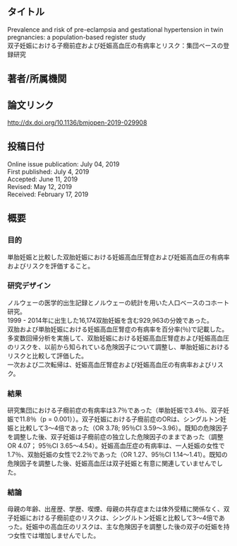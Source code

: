## タイトル
Prevalence and risk of pre-eclampsia and gestational hypertension in twin pregnancies: a population-based register study  
双子妊娠における子癇前症および妊娠高血圧の有病率とリスク：集団ベースの登録研究

## 著者/所属機関

## 論文リンク
http://dx.doi.org/10.1136/bmjopen-2019-029908

## 投稿日付
Online issue publication: July 04, 2019  
First published: July 4, 2019  
Accepted: June 11, 2019  
Revised: May 12, 2019  
Received: February 17, 2019

## 概要
### 目的
単胎妊娠と比較した双胎妊娠における妊娠高血圧腎症および妊娠高血圧の有病率およびリスクを評価すること。

### 研究デザイン
ノルウェーの医学的出生記録とノルウェーの統計を用いた人口ベースのコホート研究。  
1999 - 2014年に出生した16,174双胎妊娠を含む929,963の分娩であった。  
双胎および単胎妊娠における妊娠高血圧腎症の有病率を百分率(％)で記載した。  
多変数回帰分析を実施して、双胎妊娠における妊娠高血圧腎症および妊娠高血圧のリスクを、以前から知られている危険因子について調整し、単胎妊娠におけるリスクと比較して評価した。  
一次および二次転帰は、妊娠高血圧腎症および妊娠高血圧の有病率およびリスク。

### 結果
研究集団における子癇前症の有病率は3.7％であった（単胎妊娠で3.4％、双子妊娠で11.8％（p = 0.001））。双子妊娠における子癇前症のORは、シングルトン妊娠と比較して3〜4倍であった（OR 3.78; 95％CI 3.59〜3.96）。既知の危険因子を調整した後、双子妊娠は子癇前症の独立した危険因子のままであった（調整OR 4.07； 95％CI 3.65〜4.54）。妊娠高血圧症の有病率は、一人妊娠の女性で1.7％、双胎妊娠の女性で2.2％であった（OR 1.27、95％CI 1.14〜1.41）。既知の危険因子を調整した後、妊娠高血圧は双子妊​​娠と有意に関連していませんでした。

### 結論
母親の年齢、出産歴、学歴、喫煙、母親の共存症または体外受精に関係なく、双子妊娠における子癇前症のリスクは、シングルトン妊娠と比較して3〜4倍であった。妊娠中の高血圧のリスクは、主な危険因子を調整した後の双子の妊娠を持つ女性では増加しませんでした。
